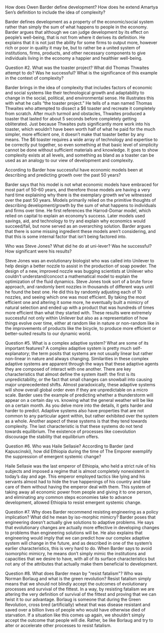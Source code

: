 How does Owen Barder define development? How does he extend Amartya Sen’s definition to include the idea of complexity?

Barder defines development as a property of the economic/social system rather than simply the sum of what happens to people in the economy. Barder argues that although we can judge development by its effect on people’s well-being, that is not from where it derives its definition. He explains that it is not just the ability for some firms to output more, however rich or poor in quality it may be, but to rather be a united system of institutions, firms, products, and other necessary components to give individuals living in the economy a happier and healthier well-being.

Question #2. What was the toaster project? What did Thomas Thwaites attempt to do? Was he successful? What is the significance of this example in the context of complexity?

Barder brings in the idea of complexity that includes factors of economic and social systems like their technological growth and adaptability to change in the social, political, and environmental sense. He illustrates this with what he calls “the toaster project.” He tells of a man named Thomas Thwaites who attempted to dissect a $6 toaster and recreate it completely from scratch. After much turmoil and obstacles, Thwaites produced a toaster that lasted for about 5 seconds before completely getting obliterated. Just because Thwaites puts significantly more work into his toaster, which wouldn’t have been worth half of what he paid for the much simpler, more efficient one, it doesn’t make that toaster better by any means. The $6 toaster requires a wide array of technology and expertise to be correctly put together, so even something at that basic level of simplicity cannot be done without sufficient materials and knowledge. It goes to show complexity exists at all levels, and something as bland as a toaster can be used as an analogy to our view of development and complexity.

According to Barder how successful have economic models been at describing and predicting growth over the past 50 years?

Barder says that his model is not what economic models have embraced for most part of 50-60 years, and therefore those models are having a very hard time explaining why there is the exemplary growth we’ve witnessed over the past 50 years. Models primarily relied on the primitive thoughts of describing development/growth by the sum of what happens to individuals and firms over time. He first references the Harrod-Domar model, which relied on capital to explain an economy’s success. Later models used savings, aid, and technology to try and explain why economics would succeed/fail, but none served as an overarching solution. Barder argues that there is some missing ingredient these models aren’t considering, and that this is some internal factor that isn’t being factored into.

Who was Steve Jones? What did he do at uni-lever? Was he successful? How significant were his results?

Steve Jones was an evolutionary biologist who was called into Unilever to help design a better nozzle to assist in the production of soap powder. The design of a new, improved nozzle was bugging scientists at Unilever who couldn’t understand/concoct a mathematical model to explain the optimization of the fluid dynamics. Steve Jones took sort of a brute force approach, and randomly bent nozzles in thousands of different ways until he found the best one. He did this by randomly adjusting each of 10 nozzles, and seeing which one was most efficient. By taking the most efficient one and altering it some more, he eventually built a mimicry of natural selection and ended up with a product that was hundreds of times more efficient than what they started with. These results were extremely successful not only within Unilever but also as a representation of how things evolve over time, either at random like in nature or non-random like in the improvements of products like the bicycle, to produce more efficient or better-suited results to our dynamic world.

Question #5.  What is a complex adaptive system? What are some of its important features?
A complex adaptive system is pretty much self-explanatory; the term posits that systems are not usually linear but rather non-linear in nature and always changing. Similarities in these complex adaptive systems are apparent through the ways that these adaptive agents they are composed of interact with one another. There are key characteristics that almost define the system itself: the first is its unpredictability, or the fact that small changes can snowball into causing major unprecedented shifts. Almost paradoxically, these adaptive systems will show overall global order even if they are unpredictable on a micro scale. Barder uses the example of predicting whether a thunderstorm will appear on a certain day vs. knowing what the general weather will be like on a certain month. As you delve more into the details, it gets harder and harder to predict. Adaptive systems also have properties that are not common to any particular agent within, but rather exhibited over the system as a whole. Another aspect of these systems is that they tend towards complexity. The last characteristic is that these systems do not tend towards equilibrium. The existence of processes like coevolution discourage the stability that equilibrium offers.

Question #6.  Who was Haile Sellasie?  According to Barder (and Kapuscinski), how did Ethiopia during the time of The Emporer exemplify the suppression of emergent systemic change?

Haile Sellasie was the last emperor of Ethiopia, who held a strict rule of his subjects and imposed a regime that is almost completely nonexistent in today’s day and age. This emperor employed tactics like lying and his servants almost had to hide the true happenings of his country and take care of them without having the emperor deal with them. This system of taking away all economic power from people and giving it to one person, and eliminating any common steps economies take to advance development, allowed Ethiopia to resist emergent systemic change.

Question #7. Why does Barder recommend resisting engineering as a policy implication? What did he mean by iso-morphic mimicry?
Barder poses that engineering doesn’t actually give solutions to adaptive problems. He says that evolutionary changes are actually more effective in developing changes to problems than engineering solutions will be. He also explains that engineering would imply that we can predict how our complex adaptive system will change in the future, and as described in one of the system’s earlier characteristics, this is very hard to do. When Barder says to avoid isomorphic mimicry, he means don’t simply mimic the institutions and capacities that we desire to have, with all of its surface characteristics but not any of the attributes that actually make them beneficial to development. 




Question #8.  What does Barder mean by "resist fatalism"? Who was Norman Borlaug and what is the green revolution?
Resist fatalism simply means that we should not blindly accept the outcomes of evolutionary processes and survival of the fittest. In a way, by resisting fatalism we are altering the very definition of survival of the fittest and proving that we can twist it to our advantage. Borlaug is someone that during the Green Revolution, cross bred (artificially) wheat that was disease resistant and saved over a billion lives of people who would have otherwise died of starvation. If a situation like this comes up again, we shouldn’t simply accept the outcome that people will die. Rather, be like Borlaug and try to alter or accelerate other processes to resist fatalism.

